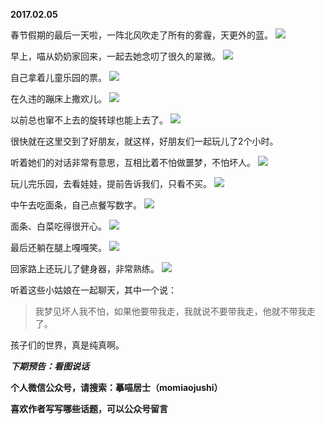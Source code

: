 
          
**2017.02.05**

春节假期的最后一天啦，一阵北风吹走了所有的雾霾，天更外的蓝。
![](http://imglf.nosdn.127.net/img/dVRwUmE1aEJ1amhEYnpQRDNJSjB3WXk3ZjJvWG1QU3NLSGNrT0pUdmJ2QT0.jpg)


早上，喵从奶奶家回来，一起去她念叨了很久的翠微。
![](http://imglf1.nosdn.127.net/img/L2dRNXUvc1NVMnVrSUZkMTlRNU16RWptR1poS04vMUFXNUdkeHFvTTlKWT0.jpg)


自己拿着儿童乐园的票。
![](http://imglf2.nosdn.127.net/img/SzNvdHZRa3IrYVNpelhhUmdiUmo5anhIby9iSElSNXB1bkZVd3k4bEcybz0.jpg)


在久违的蹦床上撒欢儿。
![](http://imglf0.nosdn.127.net/img/VnI1STkzOTUyVFNPekdLNDF5OFAwb2NBUjIzWGRqWGVtRDQxUUM3TFRFYz0.jpg)


以前总也窜不上去的旋转球也能上去了。
![](http://imglf0.nosdn.127.net/img/OXo2NkUwcVVzZlJ2aTVuN2lIRTQvY0VMOGF2eUJOYXZXOXVHak9Za0pOZz0.jpg)


很快就在这里交到了好朋友，就这样，好朋友们一起玩儿了2个小时。

听着她们的对话非常有意思，互相比着不怕做噩梦，不怕坏人。
![](http://imglf.nosdn.127.net/img/bE1lc3BjRXRzaXpXTThFNFZGSUh0N0doazlUQ3hoOHpUMzI3Q20yZkJvOD0.jpg)


玩儿完乐园，去看娃娃，提前告诉我们，只看不买。
![](http://imglf0.nosdn.127.net/img/ejliTExEZ01uMjJWQ0x6dkhweFJTYnhtMVAyNlFyc2hoUlVJc3ZOM0ROST0.jpg)


中午去吃面条，自己点餐写数字。
![](http://imglf1.nosdn.127.net/img/VGVTcE1FcDRodTE5SGV5cS9VdW1uYlBQTXF3clJ6VUg0TnF4MXArbW9HTT0.jpg)


面条、白菜吃得很开心。
![](http://imglf2.nosdn.127.net/img/Vm5hMVJtOGhCbUZSKzBuTDlmRlZuV2szSHFTWDZxbzZ4cnc4a243VWtOMD0.jpg)


最后还躺在腿上嘎嘎笑。
![](http://imglf0.nosdn.127.net/img/YWlaSEJ0SUpjcllveGFXeFpIUUUyTFVWclRtMGMyYmlzY1VhSWNhQndoST0.jpg)


回家路上还玩儿了健身器，非常熟练。
![](http://imglf0.nosdn.127.net/img/cmVPSXNpT1NIV0VHN2IyRzdneEYxSFJxTEFMbzh6TER2VXpWTkVYbmdZQT0.jpg)


听着这些小姑娘在一起聊天，其中一个说：
>我梦见坏人我不怕，如果他要带我走，我就说不要带我走，他就不带我走了。


孩子们的世界，真是纯真啊。


***下期预告：看图说话***


**个人微信公众号，请搜索：摹喵居士（momiaojushi）**

**喜欢作者写写哪些话题，可以公众号留言**

        